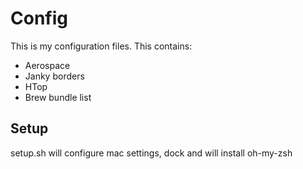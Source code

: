 # Config

This is my configuration files. This contains:

* Aerospace
* Janky borders
* HTop
* Brew bundle list

## Setup 

setup.sh will configure mac settings, dock and will install oh-my-zsh
